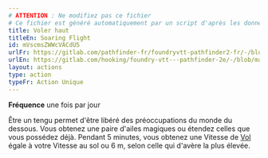 ```yaml
---
# ATTENTION : Ne modifiez pas ce fichier
# Ce fichier est généré automatiquement par un script d'après les données du module Foundry VTT officiel et de sa traduction
title: Voler haut
titleEn: Soaring Flight
id: mVscmsZWWcVACdU5
urlFr: https://gitlab.com/pathfinder-fr/foundryvtt-pathfinder2-fr/-/blob/master/data/actions/mVscmsZWWcVACdU5.htm
urlEn: https://gitlab.com/hooking/foundry-vtt---pathfinder-2e/-/blob/master/packs/data/actions.db/soaring-flight.json
layout: actions
type: action
typeFr: Action Unique
---
```

**Fréquence** une fois par jour

Être un tengu permet d'être libéré des préoccupations du monde du dessous. Vous obtenez une paire d'ailes magiques ou étendez celles que vous possédez déjà. Pendant 5 minutes, vous obtenez une Vitesse de [Vol](voler.html) égale à votre Vitesse au sol ou 6 m, selon celle qui d'avère la plus élevée.
